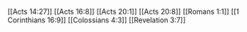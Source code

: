 [[Acts 14:27]]
[[Acts 16:8]]
[[Acts 20:1]]
[[Acts 20:8]]
[[Romans 1:1]]
[[1 Corinthians 16:9]]
[[Colossians 4:3]]
[[Revelation 3:7]]
